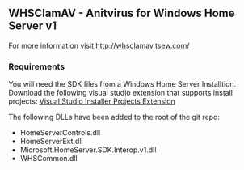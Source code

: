 ## WHSClamAV - Anitvirus for Windows Home Server v1

For more information visit http://whsclamav.tsew.com/

### Requirements

You will need the SDK files from a Windows Home Server Installtion.
Download the following visual studio extension that supports install projects:
[Visual Studio Installer Projects Extension](http://blogs.msdn.com/b/visualstudio/archive/2014/04/17/visual-studio-installer-projects-extension.aspx)

The following DLLs have been added to the root of the git repo:
* HomeServerControls.dll
* HomeServerExt.dll
* Microsoft.HomeServer.SDK.Interop.v1.dll
* WHSCommon.dll
